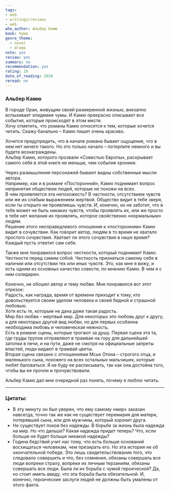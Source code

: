 ```yaml
---
tags:
- web
- writings/reviews
- web
who_author: Альбер Камю
book: Чума
genre_theme:
  - novel
  - drama
note: yes
review: yes
summary: no
recommendation: yes
rating: 10
date_of_reading: 2020
reread: no
---
```

### Альбер Камю

В городе Оран, живущим своей размеренной жизнью, внезапно вспыхивает эпидемия чумы. И Камю прекрасно описывает все события, которые происходят в этом месте.  
Хочу отметить, что романы Камю относятся к тем, которые хочется читать. Скажу банально – Камю пишет очень красиво.  

Хочется предупредить, что в начале романа бывает ощущение, что в нем нет ничего такого. Но это только начало – потерпите немного и вы будете вознаграждены.  
Альбер Камю, которого прозвали «Совестью Европы», раскрывает самого себя в этой книге не меньше, чем события хроники.  

Через размышления персонажей бывают видны собственные мысли автора.  
Например, как и в романе «Посторонний», Камю поднимает вопрос непринятия обществом людей, которые не похожи на всех.  
В чем проявляется эта непохожесть? В частности, отсутствием чувств или же их слабым выражением жертвой. Общество видит в тебе зверя, если ты открыто не проявляешь чувств. И, конечно, их не заботит, что в тебе может не быть никаких чувств, чтобы проявлять их, или же просто в тебе нет желания их проявлять, которое свойственно «нормальным» людям.  
Решение этого несправедливого отношения к «посторонним» Камю видит в сочувствии. Как говорит автор, людям в то время не хватало простого сочувствия. Хватает ли этого сочувствия в наше время? Каждый пусть ответит сам себе.  

Также мне понравился вопрос честности, который поднимает Камю. Честности перед самим собой. Честность признаться самому себе в наличии или отсутствии тех или иных чувств. Это, как мне я вижу, и есть одним из основных качество совести, по мнению Камю. В чем я с ним солидарен.  

Конечно, не обошел автор и тему любви. Мне понравился вот этот отрезок:  
Радость, как награда, время от времени приходит к тому, кто довольствуется своим уделом человека и своей бедной и страшной любовью.  
Хотя есть те, которым не дана даже такая радость.  
Мир без любви – мертвый мир. Для некоторых это любовь друг к другу, а для некоторых другой вид любви, но для первых особенна необходима любовь и человеческая нежность.  
Есть в романе сцены, которые трогают за душу. Первая сцена эта та, где груды трупов отправляют в трамвае на гору для дальнейшей затопки в печи, и на пути, даже не смотря на официальные запреты властей, люди кидают в трамвай цветы.  
Вторая сцена связано с отношениями Мсье Отона – строгого отца, и маленького сына, похожего на всех остальных мальчишек, которые любят баловаться. Я не буду ее расписывать, так как она достойна того, чтобы вы ее прочли и прочувствовали.  

Альбер Камю дал мне очередной раз понять, почему я люблю читать.  

---
### Цитаты:

- В эту минуту он был уверен, что ему самому «мир» заказан навсегда, точно так же как не существует перемирия для матери, потерявшей сына, или для мужчины, который хоронит друга.  
- Не существует покоя без надежды. В борьбе за жизнь была надежда на мир. Но что дальше? Какая надежда придет теперь? Что, если больше не будет больше никакой надежды?  
- Година бедствий учит нас тому, что есть больше оснований восхищаться человекам, чем презирать его. Но эта история не об окончательной победе. Это лишь свидетельствование того, что следовало совершить и что, без сомнения, обязаны совершать все люди вопреки страху, вопреки их личным терзаниям, обязаны совершать все люди. Была ли их борьба с чумой героической? Да, но стоит иметь ввиду, что эта борьба была обязательной. И, конечно, героические заслуги людей не должны быть умалены от этого факта.